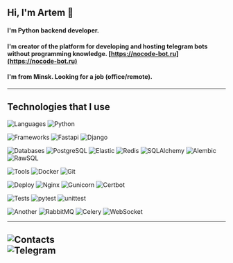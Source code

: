 ## Hi, I'm Artem 👋
#### I'm Python backend developer.
#### I'm creator of the platform for developing and hosting telegram bots without programming knowledge. [https://nocode-bot.ru](https://nocode-bot.ru)
#### I'm from Minsk. Looking for a job (office/remote).

---

## Technologies that I use
![Languages]
![Python]

![Frameworks]
![Fastapi]
![Django]

![Databases]
![PostgreSQL]
![Elastic]
![Redis]
![SQLAlchemy]
![Alembic]
![RawSQL]

![Tools]
![Docker]
![Git]

![Deploy]
![Nginx]
![Gunicorn]
![Certbot]

![Tests]
![pytest]
![unittest]

![Another]
![RabbitMQ]
![Celery]
![WebSocket]

---

![Contacts] <br/>
<a href="https://t.me/artemvol1998">
  <img align="left" alt="Telegram" src="https://img.shields.io/badge/telegram-000000?style=for-the-badge&logo=telegram&logoColor=blue" />
</a> <br/>
---



[Languages]: https://img.shields.io/static/v1?label=&message=Languages:&color=555&style=flat-square
[Python]: https://img.shields.io/badge/python-000000?style=for-the-badge&logo=python&logoColor=blue

[Frameworks]: https://img.shields.io/static/v1?label=&message=Frameworks:&color=555&style=flat-square
[FastAPI]: https://img.shields.io/badge/fastapi-000000?style=for-the-badge&logo=fastapi&logoColor=green
[Django]: https://img.shields.io/badge/django-000000?style=for-the-badge&logo=django&logoColor=white

[Databases]: https://img.shields.io/static/v1?label=&message=Databases:&color=555&style=flat-square
[PostgreSQL]: https://img.shields.io/badge/postgresql-000000?style=for-the-badge&logo=postgresql&logoColor=blue
[Elastic]: https://img.shields.io/badge/elasticsearch-black?style=for-the-badge&logo=elasticsearch&logoColor=white
[Redis]: https://img.shields.io/badge/redis-000000?style=for-the-badge&logo=redis&logoColor=red
[SQLALchemy]: https://img.shields.io/badge/SQLAlchemy-000000?style=for-the-badge&logo=sqlalchemy&logoColor=red
[Alembic]: https://img.shields.io/badge/Alembic-000000?style=for-the-badge&logo=alembic&logoColor=blue
[RawSQL]: https://img.shields.io/badge/Raw_SQL-000000?style=for-the-badge&logo=sql&logoColor=blue

[Deploy]: https://img.shields.io/static/v1?label=&message=Deploy:&color=555&style=flat-square
[Nginx]: https://img.shields.io/badge/nginx-000000?style=for-the-badge&logo=nginx&logoColor=green
[Gunicorn]: https://img.shields.io/badge/gunicorn-000000?style=for-the-badge&logo=gunicorn&logoColor=green
[Certbot]: https://img.shields.io/badge/certbot-000000?style=for-the-badge&logo=certbot&logoColor=green

[Tools]: https://img.shields.io/static/v1?label=&message=Tools:&color=555&style=flat-square
[Docker]: https://img.shields.io/badge/docker-000000?style=for-the-badge&logo=docker&logoColor=blue
[Git]: https://img.shields.io/badge/git-000000?style=for-the-badge&logo=git&logoColor=red
[WebSocket]: https://img.shields.io/badge/websocket-000000?style=for-the-badge&logo=websocket&logoColor=red

[Tests]: https://img.shields.io/static/v1?label=&message=Tests:&color=555&style=flat-square
[pytest]: https://img.shields.io/badge/pytest-000000?style=for-the-badge&logo=pytest&logoColor=orange
[unittest]: https://img.shields.io/badge/unittest-000000?style=for-the-badge&logo=unittest&logoColor=green

[Another]: https://img.shields.io/static/v1?label=&message=Another:&color=555&style=flat-square
[RabbitMQ]: https://img.shields.io/badge/rabbitmq-000000?style=for-the-badge&logo=rabbitmq&logoColor=orange
[Celery]: https://img.shields.io/badge/celery-000000?style=for-the-badge&logo=celery&logoColor=green


[Contacts]: https://img.shields.io/static/v1?label=&message=Contacts:&color=555&style=flat-square

